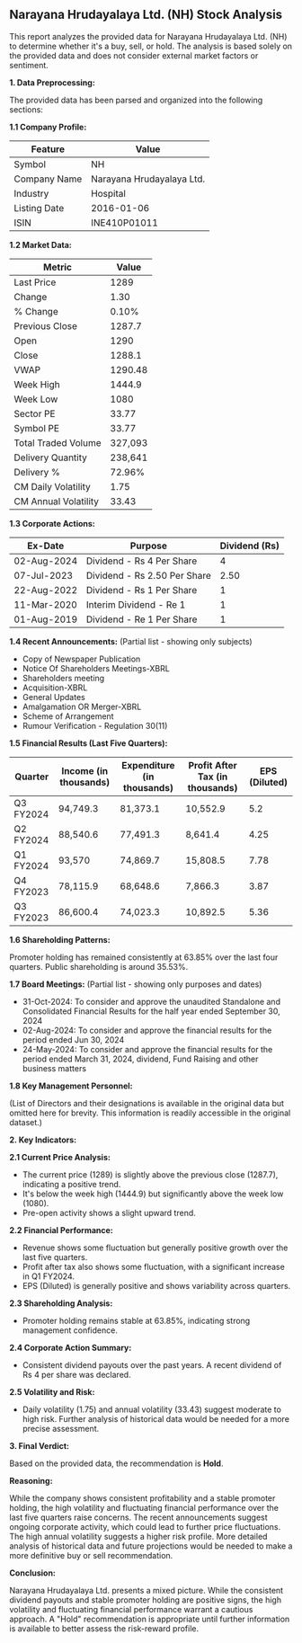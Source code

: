 ## Narayana Hrudayalaya Ltd. (NH) Stock Analysis

This report analyzes the provided data for Narayana Hrudayalaya Ltd. (NH) to determine whether it's a buy, sell, or hold.  The analysis is based solely on the provided data and does not consider external market factors or sentiment.

**1. Data Preprocessing:**

The provided data has been parsed and organized into the following sections:

**1.1 Company Profile:**

| Feature          | Value                     |
|-----------------|--------------------------|
| Symbol           | NH                        |
| Company Name     | Narayana Hrudayalaya Ltd. |
| Industry         | Hospital                  |
| Listing Date     | 2016-01-06                |
| ISIN             | INE410P01011              |


**1.2 Market Data:**

| Metric                | Value     |
|-----------------------|-----------|
| Last Price            | 1289      |
| Change                | 1.30      |
| % Change              | 0.10%     |
| Previous Close        | 1287.7    |
| Open                  | 1290      |
| Close                 | 1288.1    |
| VWAP                  | 1290.48   |
| Week High             | 1444.9    |
| Week Low              | 1080      |
| Sector PE             | 33.77     |
| Symbol PE             | 33.77     |
| Total Traded Volume   | 327,093   |
| Delivery Quantity     | 238,641   |
| Delivery %            | 72.96%    |
| CM Daily Volatility   | 1.75      |
| CM Annual Volatility  | 33.43     |


**1.3 Corporate Actions:**

| Ex-Date      | Purpose                     | Dividend (Rs) |
|--------------|-----------------------------|-----------------|
| 02-Aug-2024  | Dividend - Rs 4 Per Share   | 4               |
| 07-Jul-2023  | Dividend - Rs 2.50 Per Share | 2.50            |
| 22-Aug-2022  | Dividend - Rs 1 Per Share    | 1               |
| 11-Mar-2020  | Interim Dividend - Re 1     | 1               |
| 01-Aug-2019  | Dividend - Re 1 Per Share    | 1               |


**1.4 Recent Announcements:** (Partial list - showing only subjects)

* Copy of Newspaper Publication
* Notice Of Shareholders Meetings-XBRL
* Shareholders meeting
* Acquisition-XBRL
* General Updates
* Amalgamation OR Merger-XBRL
* Scheme of Arrangement
* Rumour Verification - Regulation 30(11)


**1.5 Financial Results (Last Five Quarters):**

| Quarter      | Income (in thousands) | Expenditure (in thousands) | Profit After Tax (in thousands) | EPS (Diluted) |
|--------------|-----------------------|---------------------------|-------------------------------|---------------|
| Q3 FY2024    | 94,749.3              | 81,373.1                   | 10,552.9                       | 5.2           |
| Q2 FY2024    | 88,540.6              | 77,491.3                   | 8,641.4                        | 4.25          |
| Q1 FY2024    | 93,570                | 74,869.7                   | 15,808.5                       | 7.78          |
| Q4 FY2023    | 78,115.9              | 68,648.6                   | 7,866.3                        | 3.87          |
| Q3 FY2023    | 86,600.4              | 74,023.3                   | 10,892.5                       | 5.36          |


**1.6 Shareholding Patterns:**

Promoter holding has remained consistently at 63.85% over the last four quarters.  Public shareholding is around 35.53%.


**1.7 Board Meetings:** (Partial list - showing only purposes and dates)

* 31-Oct-2024: To consider and approve the unaudited Standalone and Consolidated Financial Results for the half year ended September 30, 2024
* 02-Aug-2024: To consider and approve the financial results for the period ended Jun 30, 2024
* 24-May-2024: To consider and approve the financial results for the period ended March 31, 2024, dividend, Fund Raising and other business matters


**1.8 Key Management Personnel:**

(List of Directors and their designations is available in the original data but omitted here for brevity.  This information is readily accessible in the original dataset.)


**2. Key Indicators:**

**2.1 Current Price Analysis:**

* The current price (1289) is slightly above the previous close (1287.7), indicating a positive trend.
* It's below the week high (1444.9) but significantly above the week low (1080).
* Pre-open activity shows a slight upward trend.


**2.2 Financial Performance:**

* Revenue shows some fluctuation but generally positive growth over the last five quarters.
* Profit after tax also shows some fluctuation, with a significant increase in Q1 FY2024.
* EPS (Diluted) is generally positive and shows variability across quarters.


**2.3 Shareholding Analysis:**

* Promoter holding remains stable at 63.85%, indicating strong management confidence.


**2.4 Corporate Action Summary:**

* Consistent dividend payouts over the past years.  A recent dividend of Rs 4 per share was declared.


**2.5 Volatility and Risk:**

* Daily volatility (1.75) and annual volatility (33.43) suggest moderate to high risk.  Further analysis of historical data would be needed for a more precise assessment.


**3. Final Verdict:**

Based on the provided data, the recommendation is **Hold**.

**Reasoning:**

While the company shows consistent profitability and a stable promoter holding, the high volatility and fluctuating financial performance over the last five quarters raise concerns.  The recent announcements suggest ongoing corporate activity, which could lead to further price fluctuations.  The high annual volatility suggests a higher risk profile.  More detailed analysis of historical data and future projections would be needed to make a more definitive buy or sell recommendation.

**Conclusion:**

Narayana Hrudayalaya Ltd. presents a mixed picture.  While the consistent dividend payouts and stable promoter holding are positive signs, the high volatility and fluctuating financial performance warrant a cautious approach.  A "Hold" recommendation is appropriate until further information is available to better assess the risk-reward profile.
